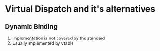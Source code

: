 # Virtual Dispatch and it's alternatives

## Dynamic Binding

1. Implementation is not covered by the standard
2. Usually implemented by vtable




